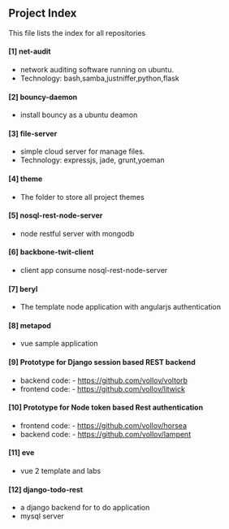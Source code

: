 ## Project Index

This file lists the index for all repositories

#### [1] net-audit
- network auditing software running on ubuntu.
- Technology: bash,samba,justniffer,python,flask

#### [2] bouncy-daemon
- install bouncy as a ubuntu deamon

#### [3] file-server
- simple cloud server for manage files.
- Technology: expressjs, jade, grunt,yoeman

#### [4] theme
- The folder to store all project themes

#### [5] nosql-rest-node-server
- node restful server with mongodb

#### [6] backbone-twit-client
- client app consume nosql-rest-node-server

#### [7] beryl
- The template node application with angularjs authentication

#### [8] metapod
- vue sample application

#### [9] Prototype for Django session based REST backend
- backend code: - https://github.com/vollov/voltorb
- frontend code: - https://github.com/vollov/litwick

#### [10] Prototype for Node token based Rest authentication
- frontend code: - https://github.com/vollov/horsea
- backend code: - https://github.com/vollov/lampent

#### [11] eve
- vue 2 template and labs

#### [12] django-todo-rest
- a django backend for to do application
- mysql server 
